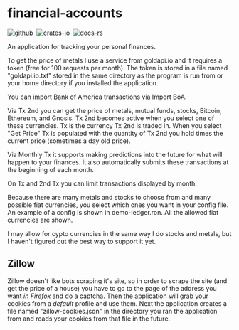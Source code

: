 # financial-accounts

[![github]](https://github.com/dcampbell24/financial-accounts)&ensp;[![crates-io]](https://crates.io/crates/financial-accounts)&ensp;[![docs-rs]](https://docs.rs/financial-accounts)

[github]: https://img.shields.io/badge/github-8da0cb?style=for-the-badge&labelColor=555555&logo=github
[crates-io]: https://img.shields.io/badge/crates.io-fc8d62?style=for-the-badge&labelColor=555555&logo=rust
[docs-rs]: https://img.shields.io/badge/docs.rs-66c2a5?style=for-the-badge&labelColor=555555&logo=docs.rs

An application for tracking your personal finances.

To get the price of metals I use a service from goldapi.io and it requires a
token (free for 100 requests per month). The token is stored in a file named
"goldapi.io.txt" stored in the same directory as the program
is run from or your home directory if you installed the application.

You can import Bank of America transactions via Import BoA.

Via Tx 2nd you can get the price of metals, mutual funds, stocks, Bitcoin,
Ethereum, and Gnosis. Tx 2nd becomes active when you select one of these
currencies. Tx is the currency Tx 2nd is traded in. When you select "Get Price"
Tx is populated with the quantity of Tx 2nd you hold times the current price
(sometimes a day old price).

Via Monthly Tx it supports making predictions into the future for what will
happen to your finances. It also automatically submits these transactions at
the beginning of each month.

On Tx and 2nd Tx you can limit transactions displayed by month.

Because there are many metals and stocks to choose from and many possible
fiat currencies, you select which ones you want in your config file. An
example of a config is shown in demo-ledger.ron. All the allowed fiat
currencies are shown.

I may allow for cypto currencies in the same way I do stocks and metals, but I
haven't figured out the best way to support it yet.

## Zillow

Zillow doesn't like bots scraping it's site, so in order to scrape the site
(and get the price of a house) you have to go to the page of the address you
want _in Firefox_ and do a captcha. Then the application will grab your cookies
from a _default_ profile and use them. Next the application creates a file
named "zillow-cookies.json" in the directory you ran the application from and
reads your cookies from that file in the future.
